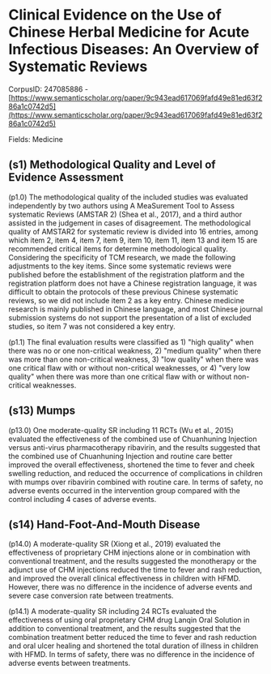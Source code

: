 # Clinical Evidence on the Use of Chinese Herbal Medicine for Acute Infectious Diseases: An Overview of Systematic Reviews

CorpusID: 247085886 - [https://www.semanticscholar.org/paper/9c943ead617069fafd49e81ed63f286a1c0742d5](https://www.semanticscholar.org/paper/9c943ead617069fafd49e81ed63f286a1c0742d5)

Fields: Medicine

## (s1) Methodological Quality and Level of Evidence Assessment
(p1.0) The methodological quality of the included studies was evaluated independently by two authors using A MeaSurement Tool to Assess systematic Reviews (AMSTAR 2) (Shea et al., 2017), and a third author assisted in the judgement in cases of disagreement. The methodological quality of AMSTAR2 for systematic review is divided into 16 entries, among which item 2, item 4, item 7, item 9, item 10, item 11, item 13 and item 15 are recommended critical items for determine methodological quality. Considering the specificity of TCM research, we made the following adjustments to the key items. Since some systematic reviews were published before the establishment of the registration platform and the registration platform does not have a Chinese registration language, it was difficult to obtain the protocols of these previous Chinese systematic reviews, so we did not include item 2 as a key entry. Chinese medicine research is mainly published in Chinese language, and most Chinese journal submission systems do not support the presentation of a list of excluded studies, so item 7 was not considered a key entry.

(p1.1) The final evaluation results were classified as 1) "high quality" when there was no or one non-critical weakness, 2) "medium quality" when there was more than one non-critical weakness, 3) "low quality" when there was one critical flaw with or without non-critical weaknesses, or 4) "very low quality" when there was more than one critical flaw with or without non-critical weaknesses.
## (s13) Mumps
(p13.0) One moderate-quality SR including 11 RCTs (Wu et al., 2015) evaluated the effectiveness of the combined use of Chuanhuning Injection versus anti-virus pharmacotherapy ribavirin, and the results suggested that the combined use of Chuanhuning Injection and routine care better improved the overall effectiveness, shortened the time to fever and cheek swelling reduction, and reduced the occurrence of complications in children with mumps over ribavirin combined with routine care. In terms of safety, no adverse events occurred in the intervention group compared with the control including 4 cases of adverse events.
## (s14) Hand-Foot-And-Mouth Disease
(p14.0) A moderate-quality SR (Xiong et al., 2019) evaluated the effectiveness of proprietary CHM injections alone or in combination with conventional treatment, and the results suggested the monotherapy or the adjunct use of CHM injections reduced the time to fever and rash reduction, and improved the overall clinical effectiveness in children with HFMD. However, there was no difference in the incidence of adverse events and severe case conversion rate between treatments.

(p14.1) A moderate-quality SR including 24 RCTs  evaluated the effectiveness of using oral proprietary CHM drug Lanqin Oral Solution in addition to conventional treatment, and the results suggested that the combination treatment better reduced the time to fever and rash reduction and oral ulcer healing and shortened the total duration of illness in children with HFMD. In terms of safety, there was no difference in the incidence of adverse events between treatments.
